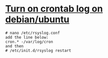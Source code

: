# [Turn on crontab log on debian/ubuntu](http://www.linuxquestions.org/questions/programming-9/crontab-log-does-not-exist-552809/)

```
# nano /etc/rsyslog.conf
add the line below:
cron.* -/var/log/cron
and then
# /etc/init.d/rsyslog restart
```
